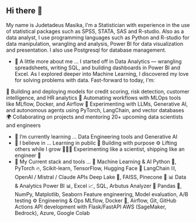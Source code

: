 ## Hi there 👋
My name is Judetadeus Masika, I'm a Statistician with experience in the use of statistical packages such as SPSS, STATA, SAS and R-studio. Also as a data analyst, I use programming languages such as Python and R-studio for data manipulation, wrangling and analysis, Power BI for data visualization and presentation. I also use Postgresql for database management. 

- 🔭 A little more about me ...
I started off in Data Analytics — wrangling spreadsheets, writing SQL, and building dashboards in Power BI and Excel. As I explored deeper into Machine Learning, I discovered my love for solving problems with data. Fast-forward to today, I'm:

🧠 Building and deploying models for credit scoring, risk detection, customer intelligence, and HR analytics
🔁 Automating workflows with MLOps tools like MLflow, Docker, and Airflow
🤖 Experimenting with LLMs, Generative AI, and autonomous agents using PyTorch, LangChain, and vector databases
🌍 Collaborating on projects and mentoring 20+ upcoming data scientists and engineers
- 🌱 I’m currently learning ...
Data Engineering tools and Generative AI
- 👯 I believe in ...
Learning in public 📣
Building with purpose ⚙️
Lifting others while I grow 🧑🏾‍🏫
Experimenting like a scientist, shipping like an engineer 🚀
- 💬 My Current stack and tools ...
🧠 Machine Learning & AI
Python 🐍, PyTorch 🔥, Scikit-learn, TensorFlow, Hugging Face 🤗
LangChain ⛓️, OpenAI / Mistral / Claude APIs
Deep Lake 🏬, FAISS, Pinecone 🔎
📊 Data & Analytics
Power BI 📊, Excel 📈, SQL, Arbutus Analyzer 🧮
Pandas 🐼, NumPy, Matplotlib, Seaborn
Feature engineering, Model evaluation, A/B testing
⚙️ Engineering & Ops
MLflow, Docker 🐳, Airflow, Git, GitHub Actions
API development with Flask/FastAPI
AWS (SageMaker, Bedrock), Azure, Google Colab
